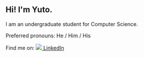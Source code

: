 ## Hi! I'm Yuto.

I am an undergraduate student for Computer Science.

Preferred pronouns: He / Him / His

Find me on: <a href="https://www.linkedin.com/in/yuto-takano/"><img src="https://www.linkedin.com/favicon.ico" /> LinkedIn</a>
